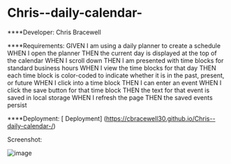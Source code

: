 # Chris--daily-calendar-

****Developer: Chris Bracewell

****Requirements: 
GIVEN I am using a daily planner to create a schedule
WHEN I open the planner
THEN the current day is displayed at the top of the calendar
WHEN I scroll down
THEN I am presented with time blocks for standard business hours
WHEN I view the time blocks for that day
THEN each time block is color-coded to indicate whether it is in the past, present, or future
WHEN I click into a time block
THEN I can enter an event
WHEN I click the save button for that time block
THEN the text for that event is saved in local storage
WHEN I refresh the page
THEN the saved events persist


****Deployment: [ Deployment] (https://cbracewell30.github.io/Chris--daily-calendar-/)




Screenshot: 


![image](![image](https://user-images.githubusercontent.com/93891189/148708907-5251a811-8252-4777-8473-0cbe7069a052.png)
)
